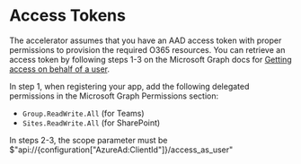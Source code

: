 # Access Tokens

The accelerator assumes that you have an AAD access token with proper permissions to provision the required O365 resources. You can retrieve an access token by following steps 1-3 on the Microsoft Graph docs for [Getting access on behalf of a user](https://developer.microsoft.com/en-us/graph/docs/concepts/auth_v2_user).

In step 1, when registering your app, add the following delegated permissions in the Microsoft Graph Permissions section:
- `Group.ReadWrite.All` (for Teams)
- `Sites.ReadWrite.All` (for SharePoint)

In steps 2-3, the scope parameter must be $"api://{configuration["AzureAd:ClientId"]}/access_as_user"